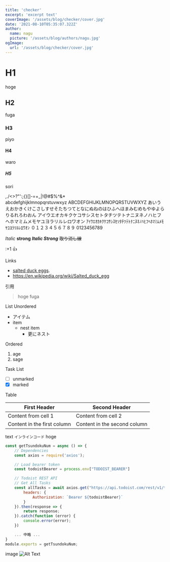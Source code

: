```yaml
---
title: 'checker'
excerpt: 'excerpt text'
coverImage: '/assets/blog/checker/cover.jpg'
date: '2021-08-10T05:35:07.322Z'
author:
  name: nagu
  picture: '/assets/blog/authors/nagu.jpg'
ogImage:
  url: '/assets/blog/checker/cover.jpg'
---
```



# H1

hoge

## H2

fuga

### H3

piyo

#### H4

waro

##### H5

sori

,./<>?"':;{}[]-=+\_|!@#\$%^&\*\
abcdefghijklmnopqrstuvwxyz
ABCDEFGHIJKLMNOPQRSTUVWXYZ
あいうえおかきくけこさしすせそたちつてとなにぬねのはひふへほまみむめもやゆよらりるれろわおん
アイウエオカキクケコサシスセトタチツテトナニヌネノハヒフヘホマミムメモヤユヨラリルレロワオン
ｱｲｳｴｵｶｷｸｹｺｻｼｽｾｿﾀﾁﾂﾃﾄﾅﾆﾇﾈﾉﾊﾋﾌﾍﾎﾏﾐﾑﾒﾓﾔﾕﾖﾗﾘﾙﾚﾛﾜｵﾝ
０１２３４５６７８９
0123456789

_Italic_
**strong**
**_Italic Strong_**
~~取り消し線~~

:+1
:+1:

Links

- [salted duck eggs](https://en.wikipedia.org/wiki/Salted_duck_egg).
- <https://en.wikipedia.org/wiki/Salted_duck_egg>

引用

> hoge
> fuga

List
Unordered

- アイテム
- item
  - nest item
    - 更にネスト

Ordered

1. age
2. sage

Task List

- [ ] unmarked
- [x] marked

Table

| First Header                | Second Header                |
| --------------------------- | ---------------------------- |
| Content from cell 1         | Content from cell 2          |
| Content in the first column | Content in the second column |

text `インラインコード` hoge

```js
const getTsundokuNum = async () => {
    // Dependencies
    const axios = require('axios');

    // Load bearer token
    const todoistBearer = process.env["TODOIST_BEARER"]

    // Todoist REST API
    // Get All Tasks
    const allTasks = await axios.get("https://api.todoist.com/rest/v1/tasks", {
        headers: {
            Authorization: `Bearer ${todoistBearer}`
        }
    }).then(response => {
        return response;
    }).catch(function (error) {
        console.error(error);
    })

    ... 中略 ...
}
module.exports = getTsundokuNum;
```

image
![Alt Text](/assets/blog/preview/cover.jpg "this is caption")